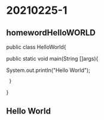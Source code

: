# 20210225-1
homewordHelloWORLD
--



public class HelloWorld{

public static void main(String []args){

System.out.println("Hello World");

     }
     
}



Hello World
--
